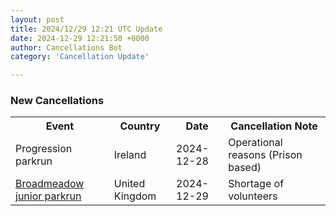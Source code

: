 ```yaml
---
layout: post
title: 2024/12/29 12:21 UTC Update
date: 2024-12-29 12:21:50 +0000
author: Cancellations Bot
category: 'Cancellation Update'

---
```


<h3>New Cancellations</h3>
<div class='hscrollable'>
<table style='width: 100%'>
    <tr>
        <th>Event</th>
        <th>Country</th>
        <th>Date</th>
        <th>Cancellation Note</th>
    </tr>
    <tr>
        <td>Progression parkrun</td>
        <td>Ireland</td>
        <td>2024-12-28</td>
        <td>Operational reasons (Prison based)</td>
    </tr>
    <tr>
        <td><a href="https://www.parkrun.org.uk/broadmeadow-juniors">Broadmeadow junior parkrun</a></td>
        <td>United Kingdom</td>
        <td>2024-12-29</td>
        <td>Shortage of volunteers</td>
    </tr>
</table>
</div>
